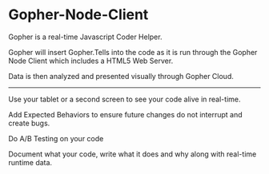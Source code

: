 Gopher-Node-Client
==================

Gopher is a real-time Javascript Coder Helper.

Gopher will insert Gopher.Tells into the code as it is run through the Gopher Node Client which includes a HTML5 Web Server.

Data is then analyzed and presented visually through Gopher Cloud.


------------------------------------

Use your tablet or a second screen to see your code alive in real-time.

Add Expected Behaviors to ensure future changes do not interrupt and create bugs.

Do A/B Testing on your code

Document what your code, write what it does and why along with real-time runtime data. 
